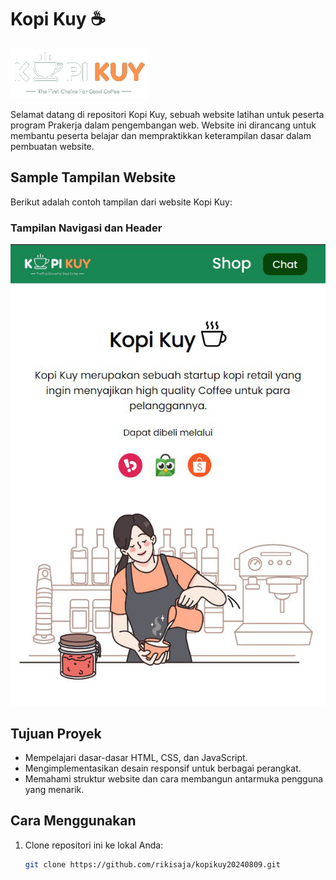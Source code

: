 # Kopi Kuy ☕

![Logo Kopi Kuy](images/logo/logo_kuy.png)

Selamat datang di repositori Kopi Kuy, sebuah website latihan untuk peserta program Prakerja dalam pengembangan web. Website ini dirancang untuk membantu peserta belajar dan mempraktikkan keterampilan dasar dalam pembuatan website.

## Sample Tampilan Website

Berikut adalah contoh tampilan dari website Kopi Kuy:

### Tampilan Navigasi dan Header
![Tampilan Navigasi dan Header](bahan/responsif/01.%20nav%20dan%20header.jpg)

## Tujuan Proyek
- Mempelajari dasar-dasar HTML, CSS, dan JavaScript.
- Mengimplementasikan desain responsif untuk berbagai perangkat.
- Memahami struktur website dan cara membangun antarmuka pengguna yang menarik.

## Cara Menggunakan
1. Clone repositori ini ke lokal Anda:
   ```bash
   git clone https://github.com/rikisaja/kopikuy20240809.git
